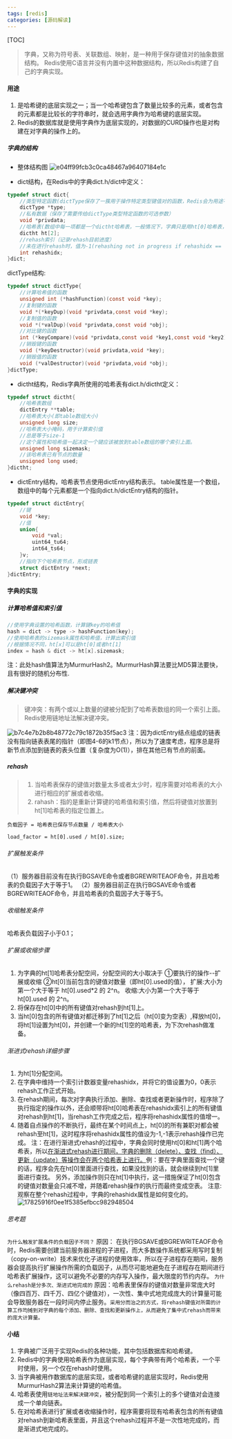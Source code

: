 ```yaml
---
tags: [redis]   
categories: [源码解读]
---
```


[TOC]

> 字典，又称为符号表、关联数组、映射，是一种用于保存键值对的抽象数据结构。
> Redis使用C语言并没有内置中这种数据结构，所以Redis构建了自己的字典实现。

#### 用途
1. 是哈希键的底层实现之一；当一个哈希键包含了数量比较多的元素，或者包含的元素都是比较长的字符串时，就会选用字典作为哈希键的底层实现。
2. Redis的数据库就是使用字典作为底层实现的，对数据的CURD操作也是对构建在对字典的操作上的。

##### 字典的结构
- 整体结构图
![e04ff99fcb3c0ca48467a96407184e1c](Redis-字典(dict).resources/watermark,type_ZmFuZ3poZW5naGVpdGk,shadow_10,text_aHR0cHM6Ly9ibG9nLmNzZG4ubmV0L3N1bnNoaW5lX1lH,size_16,color_FFFFFF,t_70)

- dict结构，在Redis中的字典dict.h/dict中定义：
``` c
typedef struct dict{
    //类型特定函数(dictType保存了一簇用于操作特定类型键值对的函数，Redis会为用途不同的字典设置不同的类型特定函数)
    dictType *type;
    //私有数据（保存了需要传给dictType类型特定函数的可选参数）
    void *privdata;
    //哈希表(数组中每一项都是一个dictht哈希表，一般情况下，字典只是用ht[0]哈希表，ht[1]只会在对hr[0]进行rehash时使用)
    dictht ht[2];
    //rehash索引（记录rehash目前进度）
    //未在进行rehash时，值为-1(rehashing not in progress if rehashidx == -1)
    int rehashidx;
}dict;
```

dictType结构:
``` c
typedef struct dictType{
    //计算哈希值的函数
    unsigned int (*hashFunction)(const void *key);
    //复制键的函数
    void *(*keyDup)(void *privdata,const void *key);
    //复制值的函数
    void *(*valDup)(void *privdata,const void *obj);
    //对比键的函数
    int (*keyCompare)(void *privdata,const void *key1,const void *key2);
    //销毁键的函数
    void (*keyDestructor)(void privdata,void *key);
    //销毁值的函数
    void (*valDestructor)(void *privdata,void *obj);
}dictType;
```
 
 
- dictht结构，Redis字典所使用的哈希表有dict.h/dictht定义：
``` c
typedef struct dictht{
    //哈希表数组
    dictEntry **table;
    //哈希表大小(即table数组大小)
    unsigned long size;
    //哈希表大小掩码，用于计算索引值
    //总是等于size-1
    //这个属性和哈希值一起决定一个键应该被放到table数组的哪个索引上面。
    unsigned long sizemask;
    //该哈希表已有节点的数量
    unsigned long used;
}dictht;
```

- dictEntry结构，哈希表节点使用dictEntry结构表示。 table属性是一个数组，数组中的每个元素都是一个指向dict.h/dictEntry结构的指针。
``` c
typedef struct dictEntry{
    //键
    void *key;
    //值
    union{
        void *val;
        uint64_tu64;
        int64_ts64;
    }v;
    //指向下个哈希表节点，形成链表
    struct dictEntry *next;
}dictEntry;
```


#### 字典的实现
##### 计算哈希值和索引值
``` c
//使用字典设置的哈希函数，计算键key的哈希值
hash = dict -> type -> hashFunction(key);
//使用哈希表的sizemask属性和哈希值，计算出索引值
//根据情况不同，ht[x]可以是ht[0]或者ht[1]
index = hash & dict -> ht[x].sizemask;
```
注：此处hash值算法为MurmurHash2。MurmurHash算法要比MD5算法要快，且有很好的随机分布性.

##### 解决键冲突
> 键冲突：有两个或以上数量的键被分配到了哈希表数组的同一个索引上面。
> Redis使用链地址法解决键冲突。

![b7c4e7b2b8b48772c79c1872b35f5ac3](Redis-字典(dict).resources/watermark,type_ZmFuZ3poZW5naGVpdGk,shadow_10,text_aHR0cHM6Ly9ibG9nLmNzZG4ubmV0L3N1bnNoaW5lX1lH,size_16,color_FFFFFF,t_70_2)
注：因为dictEntry结点组成的链表没有指向链表表尾的指针（即图4-6的k1节点），所以为了速度考虑，程序总是将新节点添加到链表的表头位置（复杂度为O(1)），排在其他已有节点的前面。

##### rehash
> 1. 当哈希表保存的键值对数量太多或者太少时，程序需要对哈希表的大小进行相应的扩展或者收缩。
> 2. rahash：指的是重新计算键的哈希值和索引值，然后将键值对放置到ht[1]哈希表的指定位置上。

`负载因子 = 哈希表已保存节点数量 / 哈希表大小`
``` 
load_factor = ht[0].used / ht[0].size;
```

###### 扩展触发条件
（1）服务器目前没有在执行BGSAVE命令或者BGREWRITEAOF命令，并且哈希表的负载因子大于等于1。
（2）服务器目前正在执行BGSAVE命令或者BGREWRITEAOF命令，并且哈希表的负载因子大于等于5。
###### 收缩触发条件
哈希表负载因子小于0.1；

###### 扩展或收缩步骤
1. 为字典的ht[1]哈希表分配空间，分配空间的大小取决于
①要执行的操作--扩展或收缩
②ht[0]当前包含的键值对数量（即ht[0].used的值），
扩展:大小为第一个大于等于 ht[0].used*2 的 2^n。
收缩:大小为第一个大于等于 ht[0].used 的 2^n。
2. 将保存在ht[0]中的所有键值对rehash到ht[1]上。
3. 当ht[0]包含的所有键值对都迁移到了ht[1]之后（ht[0]变为空表）,释放ht[0]，将ht[1]设置为ht[0]，并创建一个新的ht[1]空的哈希表，为下次rehash做准备。


###### 渐进式rehash详细步骤

1. 为ht[1]分配空间。
2. 在字典中维持一个索引计数器变量rehashidx，并将它的值设置为0，0表示rehash工作正式开始。
3. 在rehash期间，每次对字典执行添加、删除、查找或者更新操作时，程序除了执行指定的操作以外，还会顺带将ht[0]哈希表在rehashidx索引上的所有键值对rehash到ht[1]，当rehash工作完成之后，程序将rehashidx属性的值增一。
4. 随着自点操作的不断执行，最终在某个时间点上，ht[0]的所有兼职对都会被rehash至ht[1]，这时程序将rehashidx属性的值设为-1,-1表示rehash操作已完成。
注：在进行渐进式rehash的过程中，字典会同时使用ht[0]和ht[1]两个哈希表，所以<u>在渐进式rehash进行期间，字典的删除（delete）、查找（find）、更新（update）等操作会在两个哈希表上进行。</u>例：要在字典里面查找一个键的话，程序会先在ht[0]里面进行查找，如果没找到的话，就会继续到ht[1]里面进行查找。
另外，添加操作则只在ht[1]中执行，这一措施保证了ht[0]包含的键值对数量会只减不增，并随着rehash操作的执行而最终变成空表。
注意:观察在整个rehash过程中，字典的rehashidx属性是如何变化的。
![17825916f0ee1f5385efbcc982948504](Redis-字典(dict).resources/watermark,type_ZmFuZ3poZW5naGVpdGk,shadow_10,text_aHR0cHM6Ly9ibG9nLmNzZG4ubmV0L3N1bnNoaW5lX1lH,size_16,color_FFFFFF,t_70_1)
&nbsp;

###### 思考题
`为什么触发扩展条件的负载因子不同？`
原因： 在执行BGSAVE或BGREWRITEAOF命令时，Redis需要创建当前服务器进程的子进程，而大多数操作系统都采用写时复制（copy-on-write）技术来优化子进程的使用效率，所以在子进程存在期间，服务器会提高执行扩展操作所需的负载因子，从而尽可能地避免在子进程存在期间进行哈希表扩展操作，这可以避免不必要的内存写入操作，最大限度的节约内存。
`为什么rehash是分多次、渐进式地完成的` 
原因：哈希表里保存的键值对数量非常庞大时（像四百万、四千万、四亿个键值对），一次性、集中式地完成庞大的计算量可能会导致服务器在一段时间内停止服务。`采用分而治之的方式，将rehash键值对所需的计算工作均摊到对字典的每个添加、删除、查找和更新操作上，从而避免了集中式rehash而带来的庞大计算量。`
#### 小结
1. 字典被广泛用于实现Redis的各种功能，其中包括数据库和哈希键。
2. Redis中的字典使用哈希表作为底层实现，每个字典带有两个哈希表，一个平时使用，另一个仅在rehash时使用。
3. 当字典被用作数据库的底层实现，或者哈希键的底层实现时，Redis使用MurmurHash2算法来计算键的哈希值。
4. 哈希表使用`链地址法来解决键冲突`，被分配到同一个索引上的多个键值对会连接成一个单向链表。
5. 在对哈希表进行扩展或者收缩操作时，程序需要将现有哈希表包含的所有键值对rehash到新哈希表里面，并且这个rehash过程并不是一次性地完成的，而是渐进式地完成的。
